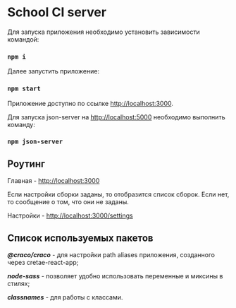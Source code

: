 # School CI server

Для запуска приложения необходимо установить зависимости командой: 
### `npm i`

Далее запустить приложение:
### `npm start`

Приложение доступно по ссылке [http://localhost:3000](http://localhost:3000).

Для запуска json-server на [http://localhost:5000](http://localhost:5000) необходимо выполнить команду:
### `npm json-server`

## Роутинг
Главная - [http://localhost:3000](http://localhost:3000)

Если настройки сборки заданы, то отобразится список сборок.
Если нет, то сообщение о том, что они не заданы.

Настройки - [http://localhost:3000/settings](http://localhost:3000/settings)

## Список используемых пакетов

___@craco/craco___ -  для настройки path aliases приложения, созданного через cretae-react-app;


___node-sass___ - позволяет удобно использовать переменные и миксины в стилях;


___classnames___ - для работы с классами.
